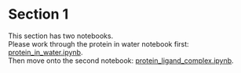 # Section 1

This section has two notebooks.  
Please work through the protein in water notebook first: [protein_in_water.ipynb](./protein_in_water.ipynb).  
Then move onto the second notebook: [protein_ligand_complex.ipynb](./protein_ligand_complex.ipynb).

